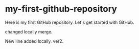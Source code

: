 # my-first-github-repository
Here is my first GitHub repository. Let's get started with GitHub.

changed locally merge.

New line added locally. ver2.
